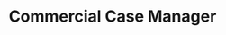 ﻿---
name: Stephanie Macias
title: Commercial Case Manager
email: stephanie@thetexaslawdog.com
title2: 
mda: FALSE
---

